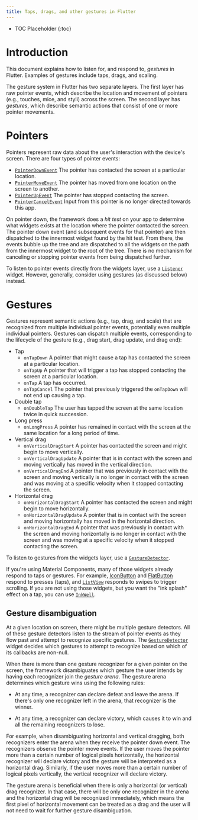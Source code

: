 ```yaml
---
title: Taps, drags, and other gestures in Flutter
---
```


* TOC Placeholder
{:toc}

# Introduction

This document explains how to listen for, and respond to,
_gestures_ in Flutter. Examples of gestures include
taps, drags, and scaling.

The gesture system in Flutter has two separate layers.  The first layer has raw
pointer events, which describe the location and movement of pointers (e.g.,
touches, mice, and styli) across the screen. The second layer has _gestures_,
which describe semantic actions that consist of one or more pointer movements.

# Pointers

Pointers represent raw data about the user's interaction with the device's
screen.  There are four types of pointer events:

- [`PointerDownEvent`](https://docs.flutter.io/flutter/gestures/PointerDownEvent-class.html)
  The pointer has contacted the screen at a particular location.
- [`PointerMoveEvent`](https://docs.flutter.io/flutter/gestures/PointerMoveEvent-class.html)
  The pointer has moved from one location on the screen to another.
- [`PointerUpEvent`](https://docs.flutter.io/flutter/gestures/PointerUpEvent-class.html)
  The pointer has stopped contacting the screen.
- [`PointerCancelEvent`](https://docs.flutter.io/flutter/gestures/PointerCancelEvent-class.html)
  Input from this pointer is no longer directed towards this app.

On pointer down, the framework does a _hit test_ on your app to determine what
widgets exists at the location where the pointer contacted the screen. The
pointer down event (and subsequent events for that pointer) are then dispatched
to the innermost widget found by the hit test. From there, the events bubble up
the tree and are dispatched to all the widgets on the path from the innermost
widget to the root of the tree. There is no mechanism for canceling or stopping
pointer events from being dispatched further.

To listen to pointer events directly from the widgets layer, use a
[`Listener`](https://docs.flutter.io/flutter/widgets/Listener-class.html)
widget. However, generally, consider using gestures (as discussed
below) instead.

# Gestures

Gestures represent semantic actions (e.g., tap, drag, and scale) that are
recognized from multiple individual pointer events, potentially even multiple
individual pointers. Gestures can dispatch multiple events, corresponding to the
lifecycle of the gesture (e.g., drag start, drag update, and drag end):

- Tap
  - `onTapDown` A pointer that might cause a tap has contacted the screen at a
    particular location.
  - `onTapUp` A pointer that will trigger a tap has stopped contacting the screen
    at a particular location.
  - `onTap` A tap has occurred.
  - `onTapCancel` The pointer that previously triggered the `onTapDown` will not
    end up causing a tap.
- Double tap
  - `onDoubleTap` The user has tapped the screen at the same location twice in
    quick succession.
- Long press
  - `onLongPress` A pointer has remained in contact with the screen at the same
    location for a long period of time.
- Vertical drag
  - `onVerticalDragStart` A pointer has contacted the screen and might begin to
    move vertically.
  - `onVerticalDragUpdate` A pointer that is in contact with the screen and
    moving vertically has moved in the vertical direction.
  - `onVerticalDragEnd` A pointer that was previously in contact with the screen
    and moving vertically is no longer in contact with the screen and was moving
    at a specific velocity when it stopped contacting the screen.
- Horizontal drag
  - `onHorizontalDragStart` A pointer has contacted the screen and might begin to
    move horizontally.
  - `onHorizontalDragUpdate` A pointer that is in contact with the screen and
    moving horizontally has moved in the horizontal direction.
  - `onHorizontalDragEnd` A pointer that was previously in contact with the
    screen and moving horizontally is no longer in contact with the screen and
    was moving at a specific velocity when it stopped contacting the screen.

To listen to gestures from the widgets layer, use a
[`GestureDetector`](https://docs.flutter.io/flutter/widgets/GestureDetector-class.html).

If you're using Material Components, many of those widgets already respond
to taps or gestures.
For example,
[IconButton](https://docs.flutter.io/flutter/material/IconButton-class.html) and
[FlatButton](https://docs.flutter.io/flutter/material/FlatButton-class.html)
respond to presses (taps), and
[`ListView`](https://docs.flutter.io/flutter/widgets/ListView-class.html)
responds to swipes to trigger scrolling.
If you are not using those widgets, but you want the "ink splash" effect on a
tap, you can use
[`InkWell`](https://docs.flutter.io/flutter/material/InkWell-class.html).

## Gesture disambiguation

At a given location on screen, there might be multiple gesture detectors. All
of these gesture detectors listen to the stream of pointer events as they flow
past and attempt to recognize specific gestures. The
[`GestureDetector`](https://docs.flutter.io/flutter/widgets/GestureDetector-class.html)
widget decides which gestures to attempt to recognize based on which of its
callbacks are non-null.

When there is more than one gesture recognizer for a given pointer on the
screen, the framework disambiguates which gesture the user intends by having
each recognizer join the _gesture arena_. The gesture arena determines which
gesture wins using the following rules:

- At any time, a recognizer can declare defeat and leave the arena.  If there's
  only one recognizer left in the arena, that recognizer is the winner.

- At any time, a recognizer can declare victory, which causes it to win and all
  the remaining recognizers to lose.

For example, when disambiguating horizontal and vertical dragging, both
recognizers enter the arena when they receive the pointer down event.  The
recognizers observe the pointer move events.  If the user moves the pointer more
than a certain number of logical pixels horizontally, the horizontal recognizer
will declare victory and the gesture will be interpreted as a horizontal drag.
Similarly, if the user moves more than a certain number of logical pixels
vertically, the vertical recognizer will declare victory.

The gesture arena is beneficial when there is only a horizontal (or vertical)
drag recognizer.  In that case, there will be only one recognizer in the arena
and the horizontal drag will be recognized immediately, which means the first
pixel of horizontal movement can be treated as a drag and the user will not need
to wait for further gesture disambiguation.
